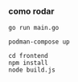 ### como rodar

```
go run main.go
```

```
podman-compose up
```

```
cd frontend
npm install
node build.js
```
